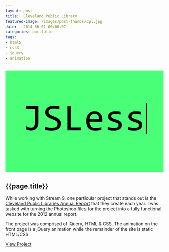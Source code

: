 ```yaml
---
layout: post
title:  Cleveland Public Library
featured-image: /images/post-thumbs/cpl.jpg
date:   2014-06-01 00:00:07
categories: portfolio
tags: 
- html5 
- css3
- jquery
- animation
---
```


<section class="feature-image">
	<img src="/images/post-img/jsless.gif" alt="JSLess">
</section>

<section class="post-intro">
	<h1>{{page.title}}</h1>
	<p>While working with Stream 9, one particular project that stands out is the <a href="http://www.cpl.org/2012annual/index.html" target="_blank">Cleveland Public Libraries Annual Report</a> that they create each year. I was tasked with turning the Photoshop files for the project into a fully functional website for the 2012 annual report.</p> 
	<p>The project was comprised of jQuery, HTML &amp; CSS. The animation on the front page is a jQuery animation while the remainder of the site is static HTML/CSS.</p>
	<a href="http://www.cpl.org/2012annual/index.html" target="_blank" class="view-project tooltip">View Project</a>

</section>
